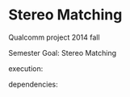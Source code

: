Stereo Matching
========

Qualcomm project 2014 fall

Semester Goal: Stereo Matching

execution: 

dependencies:
